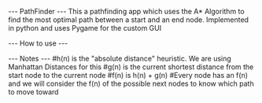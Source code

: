 --- PathFinder ---
This a pathfinding app which uses the A* Algorithm to find the most optimal path between a start and an end node. Implemented in python and uses Pygame for the custom GUI

--- How to use ---



--- Notes ---
#h(n) is the "absolute distance" heuristic. We are using Manhattan Distances for this
#g(n) is the current shortest distance from the start node to the current node
#f(n) is h(n) + g(n)
#Every node has an f(n) and we will consider the f(n) of the possible next nodes to know which path to move toward